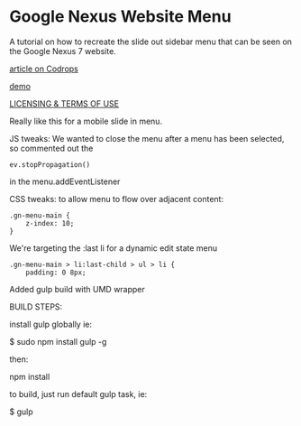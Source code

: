 
Google Nexus Website Menu
=========
A tutorial on how to recreate the slide out sidebar menu that can be seen on the Google Nexus 7 website.

[article on Codrops](http://tympanus.net/codrops/?p=16030)

[demo](http://tympanus.net/Tutorials/GoogleNexusWebsiteMenu/)

[LICENSING & TERMS OF USE](http://tympanus.net/codrops/licensing/)

Really like this for a mobile slide in menu.  

JS tweaks:
We wanted to close the menu after a menu has been selected, so commented out the 

    ev.stopPropagation()

in the menu.addEventListener

CSS tweaks:
to allow menu to flow over adjacent content:

    .gn-menu-main {
    	z-index: 10;
	}


We're targeting the :last li for a dynamic edit state menu

	.gn-menu-main > li:last-child > ul > li {
		padding: 0 8px;




Added gulp build with UMD wrapper

BUILD STEPS:

install gulp globally ie: 

$ sudo npm install gulp -g

then:

npm install

to build, just run default gulp task, ie:

$ gulp